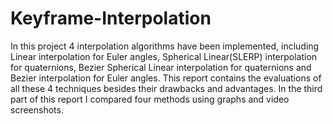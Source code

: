 # Keyframe-Interpolation
In this project 4 interpolation algorithms have been implemented, including Linear interpolation for Euler angles, Spherical Linear(SLERP) interpolation for quaternions, Bezier Spherical Linear interpolation for quaternions and Bezier interpolation for Euler angles. This report contains the evaluations of all these 4 techniques besides their drawbacks and advantages. In the third part of this report I compared four methods using graphs and video screenshots.
